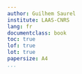 ```yaml
---
author: Guilhem Saurel
institute: LAAS-CNRS
lang: fr
documentclass: book
toc: true
lof: true
lot: true
papersize: A4
...
```

